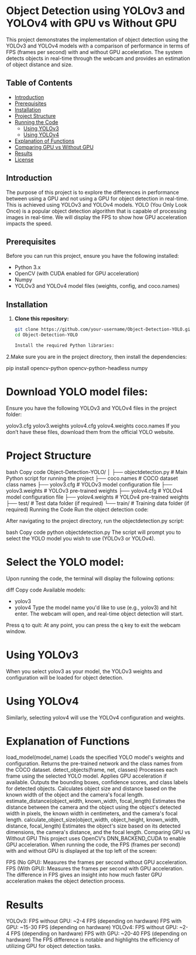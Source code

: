 # Object Detection using YOLOv3 and YOLOv4 with GPU vs Without GPU

This project demonstrates the implementation of object detection using the YOLOv3 and YOLOv4 models with a comparison of performance in terms of FPS (frames per second) with and without GPU acceleration. The system detects objects in real-time through the webcam and provides an estimation of object distance and size.

## Table of Contents
- [Introduction](#introduction)
- [Prerequisites](#prerequisites)
- [Installation](#installation)
- [Project Structure](#project-structure)
- [Running the Code](#running-the-code)
  - [Using YOLOv3](#using-yolov3)
  - [Using YOLOv4](#using-yolov4)
- [Explanation of Functions](#explanation-of-functions)
- [Comparing GPU vs Without GPU](#comparing-gpu-vs-without-gpu)
- [Results](#results)
- [License](#license)

## Introduction

The purpose of this project is to explore the differences in performance between using a GPU and not using a GPU for object detection in real-time. This is achieved using YOLOv3 and YOLOv4 models. YOLO (You Only Look Once) is a popular object detection algorithm that is capable of processing images in real-time. We will display the FPS to show how GPU acceleration impacts the speed.

## Prerequisites

Before you can run this project, ensure you have the following installed:

- Python 3.x
- OpenCV (with CUDA enabled for GPU acceleration)
- Numpy
- YOLOv3 and YOLOv4 model files (weights, config, and coco.names)

## Installation

1. **Clone this repository:**

   ```bash
   git clone https://github.com/your-username/Object-Detection-YOLO.git
   cd Object-Detection-YOLO

   Install the required Python libraries:

2.Make sure you are in the project directory, then install the dependencies:

pip install opencv-python opencv-python-headless numpy

# Download YOLO model files:

Ensure you have the following YOLOv3 and YOLOv4 files in the project folder:

yolov3.cfg
yolov3.weights
yolov4.cfg
yolov4.weights
coco.names
If you don’t have these files, download them from the official YOLO website.

# Project Structure
bash
Copy code
Object-Detection-YOLO/
│
├── objectdetection.py      # Main Python script for running the project
├── coco.names              # COCO dataset class names
├── yolov3.cfg              # YOLOv3 model configuration file
├── yolov3.weights          # YOLOv3 pre-trained weights
├── yolov4.cfg              # YOLOv4 model configuration file
├── yolov4.weights          # YOLOv4 pre-trained weights
├── test/                   # Test data folder (if required)
└── train/                  # Training data folder (if required)
Running the Code
Run the object detection code:

After navigating to the project directory, run the objectdetection.py script:

bash
Copy code
python objectdetection.py
The script will prompt you to select the YOLO model you wish to use (YOLOv3 or YOLOv4).

# Select the YOLO model:

Upon running the code, the terminal will display the following options:

diff
Copy code
Available models:
- yolov3
- yolov4
Type the model name you'd like to use (e.g., yolov3) and hit enter. The webcam will open, and real-time object detection will start.

Press q to quit: At any point, you can press the q key to exit the webcam window.

# Using YOLOv3
When you select yolov3 as your model, the YOLOv3 weights and configuration will be loaded for object detection.

# Using YOLOv4
Similarly, selecting yolov4 will use the YOLOv4 configuration and weights.

# Explanation of Functions
load_model(model_name)
Loads the specified YOLO model's weights and configuration.
Returns the pre-trained network and the class names from the COCO dataset.
detect_objects(frame, net, classes)
Processes each frame using the selected YOLO model.
Applies GPU acceleration if available.
Outputs the bounding boxes, confidence scores, and class labels for detected objects.
Calculates object size and distance based on the known width of the object and the camera's focal length.
estimate_distance(object_width, known_width, focal_length)
Estimates the distance between the camera and the object using the object's detected width in pixels, the known width in centimeters, and the camera's focal length.
calculate_object_size(object_width, object_height, known_width, distance, focal_length)
Estimates the object's size based on its detected dimensions, the camera's distance, and the focal length.
Comparing GPU vs Without GPU
This project uses OpenCV’s DNN_BACKEND_CUDA to enable GPU acceleration. When running the code, the FPS (frames per second) with and without GPU is displayed at the top left of the screen:

FPS (No GPU): Measures the frames per second without GPU acceleration.
FPS (With GPU): Measures the frames per second with GPU acceleration.
The difference in FPS gives an insight into how much faster GPU acceleration makes the object detection process.

# Results
YOLOv3:
FPS without GPU: ~2-4 FPS (depending on hardware)
FPS with GPU: ~15-30 FPS (depending on hardware)
YOLOv4:
FPS without GPU: ~2-4 FPS (depending on hardware)
FPS with GPU: ~20-40 FPS (depending on hardware)
The FPS difference is notable and highlights the efficiency of utilizing GPU for object detection tasks.


